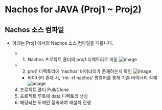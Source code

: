 # Nachos for JAVA (Proj1 ~ Proj2)

## Nachos 소스 컴파일
+ 아래는 Proj1 에서의 Nachos 소스 컴파일을 다룹니다.
    * 1. Nachos 프로젝트 폴더의 proj1 디렉토리로 이동
    ![image](https://user-images.githubusercontent.com/33450535/163915972-494c25f9-60b4-4191-88cf-41bf35261194.png)
    * 2. proj1 디렉토리에 'nachos' 바이너리가 존재하는지 확인
    ![image](https://user-images.githubusercontent.com/33450535/163916059-01feeda3-b3c8-4966-90ce-370615dfe79c.png)
      - 바이너리 존재 시, 'rm -rf nachos' 명령어를 통해 기존 바이너리 삭제
      ![image](https://user-images.githubusercontent.com/33450535/163916183-b41f21b8-74fc-4bc8-9af9-1f2d1a002f79.png)
 
    4. 프로젝트 폴더 Pull/Clone
    5. 프로젝트 루트에 data 디렉토리 생성
    6. 해당되는 도메인 접속하여 재설치 진행 
